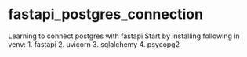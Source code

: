 # fastapi_postgres_connection
 Learning to connect postgres with fastapi
 Start by installing following in venv:
    1. fastapi
    2. uvicorn
    3. sqlalchemy
    4. psycopg2
